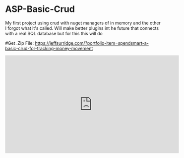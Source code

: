 ﻿# ASP-Basic-Crud

My first project using crud with nuget managers of in memory and the other I forgot what it's called. Will make better plugins int he future that connects with a real SQL database but for this this will do

#Get .Zip File: https://jeffsurridge.com/?portfolio-item=spendsmart-a-basic-crud-for-tracking-money-movement


<iframe width="560" height="315" src="https://www.youtube.com/embed/ce4P0FQgGZM?si=baFmGkqgLr6YDUVo" title="YouTube video player" frameborder="0" allow="accelerometer; autoplay; clipboard-write; encrypted-media; gyroscope; picture-in-picture; web-share" referrerpolicy="strict-origin-when-cross-origin" allowfullscreen></iframe>

